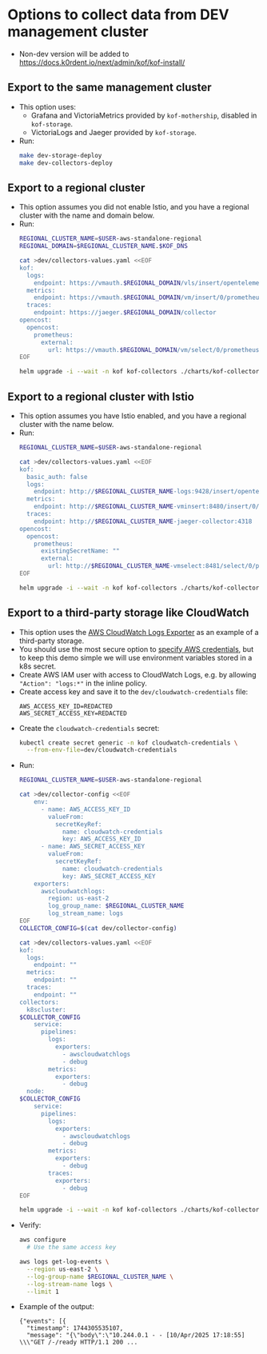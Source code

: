# Options to collect data from DEV management cluster

* Non-dev version will be added to https://docs.k0rdent.io/next/admin/kof/kof-install/

## Export to the same management cluster

* This option uses:
  * Grafana and VictoriaMetrics provided by `kof-mothership`, disabled in `kof-storage`.
  * VictoriaLogs and Jaeger provided by `kof-storage`.
* Run:
  ```bash
  make dev-storage-deploy
  make dev-collectors-deploy
  ```

## Export to a regional cluster

* This option assumes you did not enable Istio,
  and you have a regional cluster with the name and domain below.
* Run:
  ```bash
  REGIONAL_CLUSTER_NAME=$USER-aws-standalone-regional
  REGIONAL_DOMAIN=$REGIONAL_CLUSTER_NAME.$KOF_DNS

  cat >dev/collectors-values.yaml <<EOF
  kof:
    logs:
      endpoint: https://vmauth.$REGIONAL_DOMAIN/vls/insert/opentelemetry/v1/logs
    metrics:
      endpoint: https://vmauth.$REGIONAL_DOMAIN/vm/insert/0/prometheus/api/v1/write
    traces:
      endpoint: https://jaeger.$REGIONAL_DOMAIN/collector
  opencost:
    opencost:
      prometheus:
        external:
          url: https://vmauth.$REGIONAL_DOMAIN/vm/select/0/prometheus
  EOF

  helm upgrade -i --wait -n kof kof-collectors ./charts/kof-collectors -f dev/collectors-values.yaml
  ```

## Export to a regional cluster with Istio

* This option assumes you have Istio enabled,
  and you have a regional cluster with the name below.
* Run:
  ```bash
  REGIONAL_CLUSTER_NAME=$USER-aws-standalone-regional

  cat >dev/collectors-values.yaml <<EOF
  kof:
    basic_auth: false
    logs:
      endpoint: http://$REGIONAL_CLUSTER_NAME-logs:9428/insert/opentelemetry/v1/logs
    metrics:
      endpoint: http://$REGIONAL_CLUSTER_NAME-vminsert:8480/insert/0/prometheus/api/v1/write
    traces:
      endpoint: http://$REGIONAL_CLUSTER_NAME-jaeger-collector:4318
  opencost:
    opencost:
      prometheus:
        existingSecretName: ""
        external:
          url: http://$REGIONAL_CLUSTER_NAME-vmselect:8481/select/0/prometheus
  EOF

  helm upgrade -i --wait -n kof kof-collectors ./charts/kof-collectors -f dev/collectors-values.yaml
  ```

## Export to a third-party storage like CloudWatch

* This option uses the [AWS CloudWatch Logs Exporter](https://github.com/open-telemetry/opentelemetry-collector-contrib/tree/main/exporter/awscloudwatchlogsexporter) as an example of a third-party storage.
* You should use the most secure option to [specify AWS credentials](https://docs.aws.amazon.com/sdk-for-go/v1/developer-guide/configuring-sdk.html#specifying-credentials),
  but to keep this demo simple we will use environment variables stored in a k8s secret.
* Create AWS IAM user with access to CloudWatch Logs,
  e.g. by allowing `"Action": "logs:*"` in the inline policy.
* Create access key and save it to the `dev/cloudwatch-credentials` file:
  ```
  AWS_ACCESS_KEY_ID=REDACTED
  AWS_SECRET_ACCESS_KEY=REDACTED
  ```
* Create the `cloudwatch-credentials` secret:
  ```bash
  kubectl create secret generic -n kof cloudwatch-credentials \
    --from-env-file=dev/cloudwatch-credentials
  ```
* Run:
  ```bash
  REGIONAL_CLUSTER_NAME=$USER-aws-standalone-regional

  cat >dev/collector-config <<EOF
      env:
        - name: AWS_ACCESS_KEY_ID
          valueFrom:
            secretKeyRef:
              name: cloudwatch-credentials
              key: AWS_ACCESS_KEY_ID
        - name: AWS_SECRET_ACCESS_KEY
          valueFrom:
            secretKeyRef:
              name: cloudwatch-credentials
              key: AWS_SECRET_ACCESS_KEY
      exporters:
        awscloudwatchlogs:
          region: us-east-2
          log_group_name: $REGIONAL_CLUSTER_NAME
          log_stream_name: logs
  EOF
  COLLECTOR_CONFIG=$(cat dev/collector-config)

  cat >dev/collectors-values.yaml <<EOF
  kof:
    logs:
      endpoint: ""
    metrics:
      endpoint: ""
    traces:
      endpoint: ""
  collectors:
    k8scluster:
  $COLLECTOR_CONFIG
      service:
        pipelines:
          logs:
            exporters:
              - awscloudwatchlogs
              - debug
          metrics:
            exporters:
              - debug
    node:
  $COLLECTOR_CONFIG
      service:
        pipelines:
          logs:
            exporters:
              - awscloudwatchlogs
              - debug
          metrics:
            exporters:
              - debug
          traces:
            exporters:
              - debug
  EOF

  helm upgrade -i --wait -n kof kof-collectors ./charts/kof-collectors -f dev/collectors-values.yaml
  ```
* Verify:
  ```bash
  aws configure
    # Use the same access key

  aws logs get-log-events \
    --region us-east-2 \
    --log-group-name $REGIONAL_CLUSTER_NAME \
    --log-stream-name logs \
    --limit 1
  ```
* Example of the output:
  ```
  {"events": [{
    "timestamp": 1744305535107,
    "message": "{\"body\":\"10.244.0.1 - - [10/Apr/2025 17:18:55] \\\"GET /-/ready HTTP/1.1 200 ...
  ```

